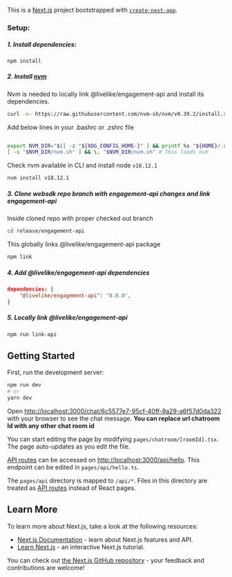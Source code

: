 This is a [Next.js](https://nextjs.org/) project bootstrapped with [`create-next-app`](https://github.com/vercel/next.js/tree/canary/packages/create-next-app).

### Setup:

##### 1. Install dependencies:

```sh
npm install
```

##### 2. Install [nvm](https://github.com/nvm-sh/nvm#about)

Nvm is needed to locally link @livelike/engagement-api and install its dependencies.

```sh
curl -o- https://raw.githubusercontent.com/nvm-sh/nvm/v0.39.2/install.sh | bash
```

Add below lines in your .bashrc or .zshrc file

```sh

export NVM_DIR="$([ -z "${XDG_CONFIG_HOME-}" ] && printf %s "${HOME}/.nvm" || printf %s "${XDG_CONFIG_HOME}/nvm")"
[ -s "$NVM_DIR/nvm.sh" ] && \. "$NVM_DIR/nvm.sh" # This loads nvm
```

Check nvm available in CLI and install node `v18.12.1`

```sh
nvm install v18.12.1
```

##### 3. Clone websdk repo branch with engagement-api changes and link engagement-api

Inside cloned repo with proper checked out branch

```sh
cd release/engagement-api
```

This globally links @livelike/engagement-api package

```sh
npm link
```

##### 4. Add @livelike/engagement-api dependencies

```json
dependencies: {
    "@livelike/engagement-api": "0.0.0",
}
```

##### 5. Locally link @livelike/engagement-api

```sh
npm run link-api
```

## Getting Started

First, run the development server:

```bash
npm run dev
# or
yarn dev
```

Open [http://localhost:3000/chat/6c5577e7-95cf-40ff-9a29-a6f57d0da322](http://localhost:3000/6c5577e7-95cf-40ff-9a29-a6f57d0da322) with your browser to see the chat message.
**You can replace url chatroom Id with any other chat room id**

You can start editing the page by modifying `pages/chatroom/[roomId].tsx`. The page auto-updates as you edit the file.

[API routes](https://nextjs.org/docs/api-routes/introduction) can be accessed on [http://localhost:3000/api/hello](http://localhost:3000/api/hello). This endpoint can be edited in `pages/api/hello.ts`.

The `pages/api` directory is mapped to `/api/*`. Files in this directory are treated as [API routes](https://nextjs.org/docs/api-routes/introduction) instead of React pages.

## Learn More

To learn more about Next.js, take a look at the following resources:

- [Next.js Documentation](https://nextjs.org/docs) - learn about Next.js features and API.
- [Learn Next.js](https://nextjs.org/learn) - an interactive Next.js tutorial.

You can check out [the Next.js GitHub repository](https://github.com/vercel/next.js/) - your feedback and contributions are welcome!
